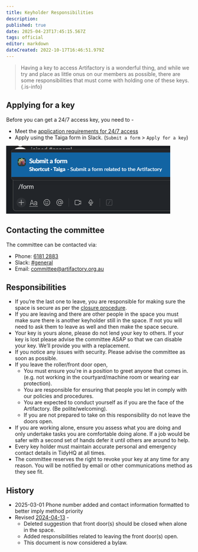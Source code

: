 ```yaml
---
title: Keyholder Responsibilities
description: 
published: true
date: 2025-04-23T17:45:15.567Z
tags: official
editor: markdown
dateCreated: 2022-10-17T16:46:51.979Z
---
```


> Having a key to access Artifactory is a wonderful thing, and while we try and place as little onus on our members as possible, there are some responsibilities that must come with holding one of these keys.
{.is-info}

## Applying for a key

Before you can get a 24/7 access key, you need to -

* Meet the [application requirements for 24/7 access](https://wiki.artifactory.org.au/en/docs/policies/bylaws#h-247-access)
* Apply using the Taiga form in Slack. (`Submit a form` > `Apply for a key`)

![taiga_form.png](/taiga_form.png)

## Contacting the committee

The committee can be contacted via:

* Phone: [6181 2883](tel:+61861812883)
* Slack: [\#general](slack://channel?team=T0LQE2JNR&id=C0LQBEQ2Y)
* Email: [committee@artifactory.org.au](mailto:committee@artifactory.org.au)

## Responsibilities

- If you’re the last one to leave, you are responsible for making sure the space is secure as per the [closure procedure](/docs/committee/lockup).
- If you are leaving and there are other people in the space you must make sure there is another keyholder still in the space. If not you will need to ask them to leave as well and then make the space secure.
- Your key is yours alone, please do not lend your key to others. If your key is lost please advise the committee ASAP so that we can disable your key. We’ll provide you with a replacement.
- If you notice any issues with security. Please advise the committee as soon as possible.
- If you leave the roller/front door open,
  - You must ensure you're in a position to greet anyone that comes in. (e.g. not working in the courtyard/machine room or wearing ear protection).
  - You are responsible for ensuring that people you let in comply with our policies and procedures.
  - You are expected to conduct yourself as if you are the face of the Artifactory. (Be polite/welcoming).
  - If you are not prepared to take on this responsibility do not leave the doors open.
- If you are working alone, ensure you assess what you are doing and only undertake tasks you are comfortable doing alone. If a job would be safer with a second set of hands defer it until others are around to help.
- Every key holder must maintain accurate personal and emergency contact details in TidyHQ at all times.
- The committee reserves the right to revoke your key at any time for any reason. You will be notified by email or other communications method as they see fit.

## History

- 2025-03-01 Phone number added and contact information formatted to better imply method priority
- Revised [2024-04-13](/minutes/Committee/2024-04-13) -
  - Deleted suggestion that front door(s) should be closed when alone in the space.
  - Added responsibilities related to leaving the front door(s) open.
  - This document is now considered a bylaw.
